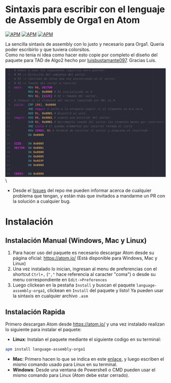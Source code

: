 
# Sintaxis para escribir con el lenguaje de Assembly de Orga1 en Atom
[![APM](https://img.shields.io/apm/v/language-assembly-orga1?label=apm)](https://github.com/esWhistler/language-assembly-orga1/releases)
[![APM](https://img.shields.io/apm/l/language-assembly-orga1?label=license)](https://github.com/esWhistler/language-assembly-orga1/blob/main/LICENSE)
[![APM](https://img.shields.io/apm/dm/language-assembly-orga1?label=downloads)](https://atom.io/packages/language-assembly-orga1)

La sencilla sintaxis de assembly con lo justo y necesario para Orga1. Queria poder escribirlo y que tuviera colorsitos.\
Como no tenia ni idea como hacer esto copie por completo el diseño del paquete para TAD de Algo2 hecho por [luisbustamante097](https://github.com/luisbustamante097/language-tad-aed2). Gracias Luis.\
\
![Demostracion](/test/test.png)\


- Desde el [Issues](https://github.com/esWhistler/language-assembly-orga1/issues) del repo me pueden informar acerca de cualquier problema que tengan, y están más que invitados a mandarme un PR con la solución a cualquier bug.

# Instalación
## Instalación Manual (Windows, Mac y Linux)
1. Para hacer uso del paquete es necesario descargar Atom desde su página oficial: https://atom.io/ (Está disponible para Windows, Mac y Linux)
2. Una vez instalado lo inician, ingresan al menu de preferencias con el shortcut `Ctrl+,` (`","` hace referencia al caracter "coma") o desde su menu correspondiente en `Edit->Preferences`
3. Luego clickean en la pestaña `Install` y buscan el paquete `language-assembly-orga1`, clickean en `Install` del paquete y listo! Ya pueden usar la sintaxis en cualquier archivo `.asm`

## Instalación Rapida
Primero descargan Atom desde https://atom.io/ y una vez instalado realizan lo siguiente para instalar el paquete:
- **Linux**: Instalan el paquete mediante el siguiente codigo en su terminal:
```bash
apm install language-assembly-orga1
```
- **Mac**: Primero hacen lo que se indica en este [enlace](https://apple.stackexchange.com/a/131349), y luego escriben el mismo comando usado para Linux en su terminal.
- **Windows**: Desde una ventana de Powershell o CMD pueden usar el mismo comando para Linux (Atom debe estar cerrado).
